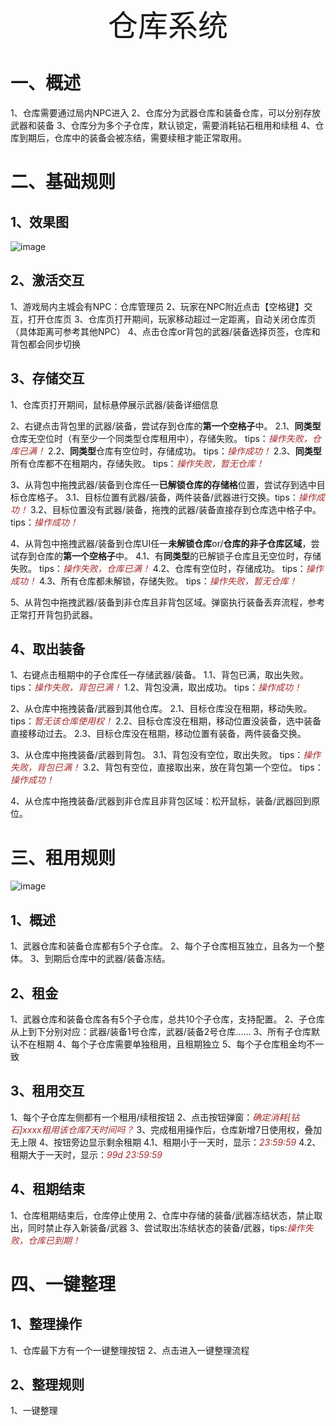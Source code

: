 <div align='center'>
    <font size="70">
        仓库系统
    </font>
</div>

# 一、概述

1、仓库需要通过局内NPC进入
2、仓库分为武器仓库和装备仓库，可以分别存放武器和装备
3、仓库分为多个子仓库，默认锁定，需要消耗钻石租用和续租
4、仓库到期后，仓库中的装备会被冻结，需要续租才能正常取用。

# 二、基础规则

## 1、效果图

![image](仓库.png)

## 2、激活交互

1、游戏局内主城会有NPC：仓库管理员
2、玩家在NPC附近点击【空格键】交互，打开仓库页
3、仓库页打开期间，玩家移动超过一定距离，自动关闭仓库页（具体距离可参考其他NPC）
4、点击仓库or背包的武器/装备选择页签，仓库和背包都会同步切换

## 3、存储交互

1、仓库页打开期间，鼠标悬停展示武器/装备详细信息

2、右键点击背包里的武器/装备，尝试存到仓库的**第一个空格子**中。
2.1、**同类型**仓库无空位时（有至少一个同类型仓库租用中），存储失败。 tips：<font color=brown >*操作失败，仓库已满！*</font>
2.2、**同类型**仓库有空位时，存储成功。 tips：<font color=brown >*操作成功！*</font>
2.3、**同类型**所有仓库都不在租期内，存储失败。 tips：<font color=brown >*操作失败，暂无仓库！*</font>

3、从背包中拖拽武器/装备到仓库任一**已解锁仓库的存储格**位置，尝试存到选中目标仓库格子。
3.1、目标位置有武器/装备，两件装备/武器进行交换。tips：<font color=brown >*操作成功！*</font>
3.2、目标位置没有武器/装备，拖拽的武器/装备直接存到仓库选中格子中。tips：<font color=brown >*操作成功！*</font>

4、从背包中拖拽武器/装备到仓库UI任一**未解锁仓库**or/**仓库的非子仓库区域**，尝试存到仓库的**第一个空格子**中。
4.1、有**同类型**的已解锁子仓库且无空位时，存储失败。 tips：<font color=brown >*操作失败，仓库已满！*</font>
4.2、仓库有空位时，存储成功。 tips：<font color=brown >*操作成功！*</font>
4.3、所有仓库都未解锁，存储失败。 tips：<font color=brown >*操作失败，暂无仓库！*</font>

5、从背包中拖拽武器/装备到非仓库且非背包区域。弹窗执行装备丢弃流程，参考正常打开背包扔武器。

## 4、取出装备

1、右键点击租期中的子仓库任一存储武器/装备。
1.1、背包已满，取出失败。 tips：<font color=brown >*操作失败，背包已满！*</font>
1.2、背包没满，取出成功。 tips：<font color=brown >*操作成功！*</font>

2、从仓库中拖拽装备/武器到其他仓库。
2.1、目标仓库没在租期，移动失败。   tips：<font color=brown >*暂无该仓库使用权！*</font>
2.2、目标仓库没在租期，移动位置没装备，选中装备直接移动过去。
2.3、目标仓库没在租期，移动位置有装备，两件装备交换。

3、从仓库中拖拽装备/武器到背包。
3.1、背包没有空位，取出失败。   tips：<font color=brown >*操作失败，背包已满！*</font>
3.2、背包有空位，直接取出来，放在背包第一个空位。   tips：<font color=brown >*操作成功！*</font>

4、从仓库中拖拽装备/武器到非仓库且非背包区域：松开鼠标，装备/武器回到原位。

# 三、租用规则

![image](租用示意图.png)

## 1、概述

1、武器仓库和装备仓库都有5个子仓库。
2、每个子仓库相互独立，且各为一个整体。
3、到期后仓库中的武器/装备冻结。

## 2、租金

1、武器仓库和装备仓库各有5个子仓库，总共10个子仓库，支持配置。
2、子仓库从上到下分别对应：武器/装备1号仓库，武器/装备2号仓库......
3、所有子仓库默认不在租期
4、每个子仓库需要单独租用，且租期独立
5、每个子仓库租金均不一致

## 3、租用交互

1、每个子仓库左侧都有一个租用/续租按钮
2、点击按钮弹窗：<font color=brown >*确定消耗[钻石]xxxx租用该仓库7天时间吗？*</font>
3、完成租用操作后，仓库新增7日使用权，叠加无上限
4、按钮旁边显示剩余租期
4.1、租期小于一天时，显示：<font color=brown >*23:59:59*</font>
4.2、租期大于一天时，显示：<font color=brown >*99d  23:59:59*</font>

## 4、租期结束

1、仓库租期结束后，仓库停止使用
2、仓库中存储的装备/武器冻结状态，禁止取出，同时禁止存入新装备/武器
3、尝试取出冻结状态的装备/武器，tips:<font color=brown >*操作失败，仓库已到期！*</font>

# 四、一键整理

## 1、整理操作

1、仓库最下方有一个一键整理按钮
2、点击进入一键整理流程

## 2、整理规则

1、一键整理
